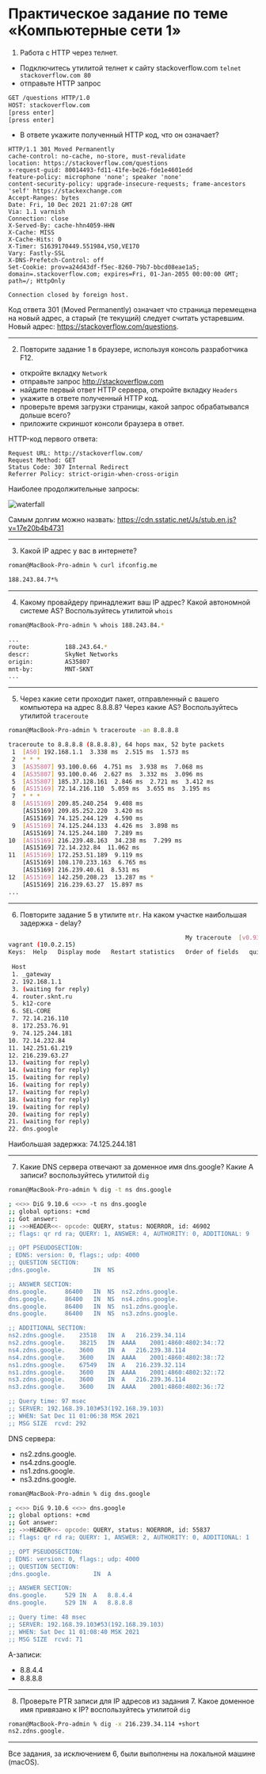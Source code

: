 # Практическое задание по теме «Компьютерные сети 1»

1. Работа c HTTP через телнет.
- Подключитесь утилитой телнет к сайту stackoverflow.com
`telnet stackoverflow.com 80`
- отправьте HTTP запрос
```bash
GET /questions HTTP/1.0
HOST: stackoverflow.com
[press enter]
[press enter]
```
- В ответе укажите полученный HTTP код, что он означает?

```http request
HTTP/1.1 301 Moved Permanently
cache-control: no-cache, no-store, must-revalidate
location: https://stackoverflow.com/questions
x-request-guid: 80014493-fd11-41fe-be26-fde1e4601edd
feature-policy: microphone 'none'; speaker 'none'
content-security-policy: upgrade-insecure-requests; frame-ancestors 'self' https://stackexchange.com
Accept-Ranges: bytes
Date: Fri, 10 Dec 2021 21:07:28 GMT
Via: 1.1 varnish
Connection: close
X-Served-By: cache-hhn4059-HHN
X-Cache: MISS
X-Cache-Hits: 0
X-Timer: S1639170449.551984,VS0,VE170
Vary: Fastly-SSL
X-DNS-Prefetch-Control: off
Set-Cookie: prov=a24d43df-f5ec-8260-79b7-bbcd08eae1a5; domain=.stackoverflow.com; expires=Fri, 01-Jan-2055 00:00:00 GMT; path=/; HttpOnly

Connection closed by foreign host.
```

Код ответа 301 (Moved Permanently) означает что страница перемещена на новый адрес, а старый (те текущий) следует считать устаревшим.  Новый адрес: https://stackoverflow.com/questions.

---

2. Повторите задание 1 в браузере, используя консоль разработчика F12.
- откройте вкладку `Network`
- отправьте запрос http://stackoverflow.com
- найдите первый ответ HTTP сервера, откройте вкладку `Headers`
- укажите в ответе полученный HTTP код.
- проверьте время загрузки страницы, какой запрос обрабатывался дольше всего?
- приложите скриншот консоли браузера в ответ.

HTTP-код первого ответа:

```http request
Request URL: http://stackoverflow.com/
Request Method: GET
Status Code: 307 Internal Redirect
Referrer Policy: strict-origin-when-cross-origin
```

Наиболее продолжительные запросы: 

![waterfall](img/waterfall.png)

Самым долгим можно назвать: https://cdn.sstatic.net/Js/stub.en.js?v=17e20b4b4731

---

3. Какой IP адрес у вас в интернете?

```bash
roman@MacBook-Pro-admin % curl ifconfig.me

188.243.84.7*%                            
```

---

4. Какому провайдеру принадлежит ваш IP адрес? Какой автономной системе AS? Воспользуйтесь утилитой `whois`

```bash 
roman@MacBook-Pro-admin % whois 188.243.84.*

...
route:          188.243.64.*
descr:          SkyNet Networks
origin:         AS35807
mnt-by:         MNT-SKNT
...
```

---

5. Через какие сети проходит пакет, отправленный с вашего компьютера на адрес 8.8.8.8? Через какие AS? Воспользуйтесь утилитой `traceroute`

```bash
roman@MacBook-Pro-admin % traceroute -an 8.8.8.8

traceroute to 8.8.8.8 (8.8.8.8), 64 hops max, 52 byte packets
 1  [AS0] 192.168.1.1  3.338 ms  2.515 ms  1.573 ms
 2  * * *
 3  [AS35807] 93.100.0.66  4.751 ms  3.938 ms  7.068 ms
 4  [AS35807] 93.100.0.46  2.627 ms  3.332 ms  3.096 ms
 5  [AS35807] 185.37.128.161  2.846 ms  2.721 ms  3.412 ms
 6  [AS15169] 72.14.216.110  5.059 ms  3.655 ms  3.195 ms
 7  * * *
 8  [AS15169] 209.85.240.254  9.408 ms
    [AS15169] 209.85.252.220  3.420 ms
    [AS15169] 74.125.244.129  4.590 ms
 9  [AS15169] 74.125.244.133  4.426 ms  3.898 ms
    [AS15169] 74.125.244.180  7.289 ms
10  [AS15169] 216.239.48.163  34.238 ms  7.299 ms
    [AS15169] 72.14.232.84  11.062 ms
11  [AS15169] 172.253.51.189  9.119 ms
    [AS15169] 108.170.233.163  6.765 ms
    [AS15169] 216.239.40.61  8.531 ms
12  [AS15169] 142.250.208.23  13.287 ms *
    [AS15169] 216.239.63.27  15.897 ms
...
```

---

6. Повторите задание 5 в утилите `mtr`. На каком участке наибольшая задержка - delay?

```bash
                                                  My traceroute  [v0.93]
vagrant (10.0.2.15)                                                                               2021-12-10T21:55:00+0000
Keys:  Help   Display mode   Restart statistics   Order of fields   quit
                                                                                  Packets               Pings
 Host                                                                           Loss%   Snt   Last   Avg  Best  Wrst StDev
 1. _gateway                                                                     0.0%    50    0.4   0.9   0.2  21.6   3.1
 2. 192.168.1.1                                                                  2.0%    50    4.2   4.2   1.9  55.0   7.6
 3. (waiting for reply)
 4. router.sknt.ru                                                               0.0%    50    3.0   4.8   2.3  19.1   3.5
 5. k12-core                                                                     0.0%    50    8.1   4.9   2.5  29.1   4.3
 6. SEL-CORE                                                                     2.0%    50    3.1   4.3   2.4  22.8   3.3
 7. 72.14.216.110                                                                0.0%    50    2.9   5.3   2.9  36.2   5.4
 8. 172.253.76.91                                                                0.0%    50    3.3   4.3   2.7  18.6   2.8
 9. 74.125.244.181                                                               0.0%    50   22.9   6.4   2.9  30.3   5.6
10. 72.14.232.84                                                                 0.0%    49    4.8  12.4   3.2 158.2  27.6
11. 142.251.61.219                                                               0.0%    49    7.5   9.5   6.9  35.3   4.6
12. 216.239.63.27                                                                0.0%    49    9.2  11.5   7.5  68.6   9.0
13. (waiting for reply)
14. (waiting for reply)
15. (waiting for reply)
16. (waiting for reply)
17. (waiting for reply)
18. (waiting for reply)
19. (waiting for reply)
20. (waiting for reply)
21. (waiting for reply)
22. dns.google                                                                  14.3%    49    6.9   8.6   6.3  17.7   2.7
```

Наибольшая задержка: 74.125.244.181

---

7. Какие DNS сервера отвечают за доменное имя dns.google? Какие A записи? воспользуйтесь утилитой `dig`

```bash
roman@MacBook-Pro-admin % dig -t ns dns.google

; <<>> DiG 9.10.6 <<>> -t ns dns.google
;; global options: +cmd
;; Got answer:
;; ->>HEADER<<- opcode: QUERY, status: NOERROR, id: 46902
;; flags: qr rd ra; QUERY: 1, ANSWER: 4, AUTHORITY: 0, ADDITIONAL: 9

;; OPT PSEUDOSECTION:
; EDNS: version: 0, flags:; udp: 4000
;; QUESTION SECTION:
;dns.google.			IN	NS

;; ANSWER SECTION:
dns.google.		86400	IN	NS	ns2.zdns.google.
dns.google.		86400	IN	NS	ns4.zdns.google.
dns.google.		86400	IN	NS	ns1.zdns.google.
dns.google.		86400	IN	NS	ns3.zdns.google.

;; ADDITIONAL SECTION:
ns2.zdns.google.	23518	IN	A	216.239.34.114
ns2.zdns.google.	38215	IN	AAAA	2001:4860:4802:34::72
ns4.zdns.google.	3600	IN	A	216.239.38.114
ns4.zdns.google.	3600	IN	AAAA	2001:4860:4802:38::72
ns1.zdns.google.	67549	IN	A	216.239.32.114
ns1.zdns.google.	3600	IN	AAAA	2001:4860:4802:32::72
ns3.zdns.google.	3600	IN	A	216.239.36.114
ns3.zdns.google.	3600	IN	AAAA	2001:4860:4802:36::72

;; Query time: 97 msec
;; SERVER: 192.168.39.103#53(192.168.39.103)
;; WHEN: Sat Dec 11 01:06:38 MSK 2021
;; MSG SIZE  rcvd: 292
```

DNS сервера:

* ns2.zdns.google.
* ns4.zdns.google.
* ns1.zdns.google.
* ns3.zdns.google.

```bash
roman@MacBook-Pro-admin % dig dns.google 

; <<>> DiG 9.10.6 <<>> dns.google
;; global options: +cmd
;; Got answer:
;; ->>HEADER<<- opcode: QUERY, status: NOERROR, id: 55837
;; flags: qr rd ra; QUERY: 1, ANSWER: 2, AUTHORITY: 0, ADDITIONAL: 1

;; OPT PSEUDOSECTION:
; EDNS: version: 0, flags:; udp: 4000
;; QUESTION SECTION:
;dns.google.			IN	A

;; ANSWER SECTION:
dns.google.		529	IN	A	8.8.4.4
dns.google.		529	IN	A	8.8.8.8

;; Query time: 48 msec
;; SERVER: 192.168.39.103#53(192.168.39.103)
;; WHEN: Sat Dec 11 01:08:40 MSK 2021
;; MSG SIZE  rcvd: 71

```

A-записи:

* 8.8.4.4
* 8.8.8.8

---

8. Проверьте PTR записи для IP адресов из задания 7. Какое доменное имя привязано к IP? воспользуйтесь утилитой `dig`

```bash
roman@MacBook-Pro-admin % dig -x 216.239.34.114 +short
ns2.zdns.google.
```

---

Все задания, за исключением 6, были выполнены на локальной машине (macOS).